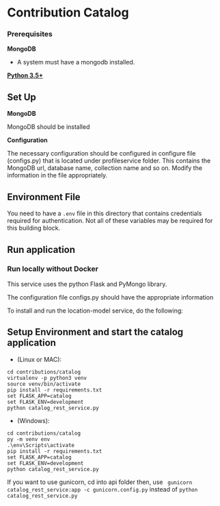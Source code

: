 # Contribution Catalog 

### Prerequisites

**MongoDB**

- A system must have a mongodb installed.

**[Python 3.5+](https://www.python.org)**


## Set Up

**MongoDB**
 
 MongoDB should be installed

**Configuration**

The necessary configuration should be configured in configure file (configs.py) that is located under profileservice folder. This contains the MongoDB url, database name, collection name and so on. Modify the information in the file appropriately.

## Environment File

You need to have a `.env` file in this directory that contains credentials required for authentication. 
Not all of these variables may be required for this building block.

## Run application

### Run locally without Docker

This service uses the python Flask and PyMongo library.

The configuration file configs.py should have the appropriate information

To install and run the location-model service, do the following:

## Setup Environment and start the catalog application
- (Linux or MAC):
```
cd contributions/catalog
virtualenv -p python3 venv
source venv/bin/activate
pip install -r requirements.txt
set FLASK_APP=catalog
set FLASK_ENV=development
python catalog_rest_service.py
```
- (Windows):
```
cd contributions/catalog
py -m venv env
.\env\Scripts\activate
pip install -r requirements.txt
set FLASK_APP=catalog
set FLASK_ENV=development
python catalog_rest_service.py
```

If you want to use gunicorn, cd into api folder then, use ` gunicorn catalog_rest_service:app -c gunicorn.config.py` instead of `python catalog_rest_service.py`

